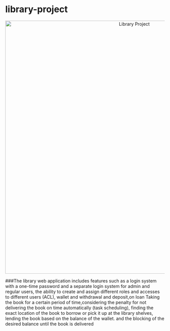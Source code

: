 # library-project
<p align="center"><img src="https://konkourkomak.com/wp-content/uploads/2016/07/%D9%86%D8%BA%DB%8C%D9%82%D9%84%D8%A8%D8%BA%D9%86.jpg" width="800" alt="Library Project"></p>
###The library web application includes features such as a login system with a one-time password and a separate login system for admin and regular users, the ability to create and assign different roles and accesses  to different users (ACL), wallet and withdrawal and deposit,on loan Taking the book for a certain period of time,considering the penalty for not delivering the book on time automatically (task scheduling), finding the exact location of the book to borrow or pick it up at the library shelves, lending the book based on the balance of the wallet. and the blocking of the desired balance until the book is delivered

